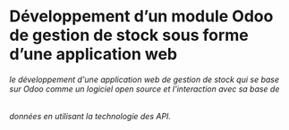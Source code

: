 # Développement d’un module Odoo de gestion de stock sous forme d’une application web 

###### le développement d'une application web de gestion de stock qui se base sur Odoo comme un logiciel open source et l'interaction avec sa base de
###### données en utilisant la technologie des API.





